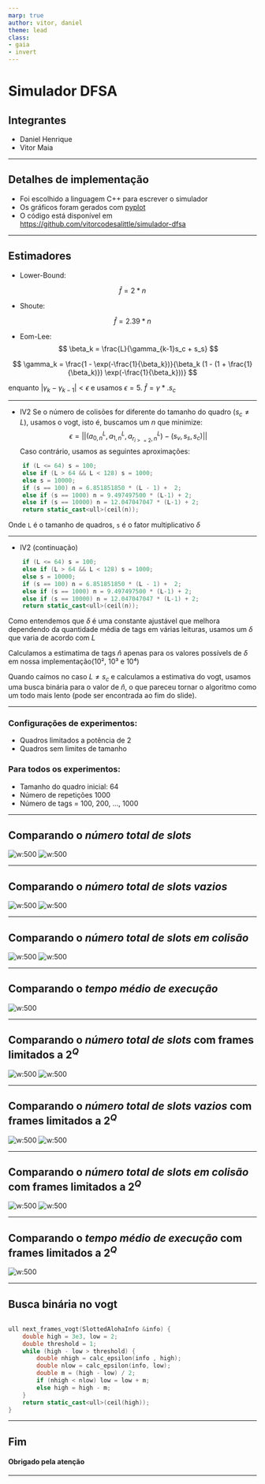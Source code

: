 ```yaml
---
marp: true
author: vitor, daniel
theme: lead
class:
- gaia
- invert
---
```

# Simulador DFSA

## Integrantes
- Daniel Henrique
- Vitor Maia

---

## Detalhes de implementação
- Foi escolhido a linguagem C++ para escrever o simulador
- Os gráficos foram gerados com [pyplot](https://matplotlib.org/)
- O código está disponível em <https://github.com/vitorcodesalittle/simulador-dfsa>

---

## Estimadores

- Lower-Bound:

$$
\hat{f} = 2 * n
$$

- Shoute:

$$
\hat{f} = 2.39 * n
$$

- Eom-Lee:
$$
\beta_k = \frac{L}{\gamma_{k-1}s_c + s_s}
$$
  
$$
\gamma_k =  \frac{1 - \exp(-\frac{1}{\beta_k})}{\beta_k (1 - (1 + \frac{1}{\beta_k)})  \exp(-\frac{1}{\beta_k}))}
$$

enquanto $|\gamma_k - \gamma_{k-1}| < \epsilon$ e usamos $\epsilon = 5$. $\hat{f} = \gamma* . s_c$

---

- IV2
Se o número de colisões for diferente do tamanho do quadro ($s_c \ne L$), usamos o vogt, isto é, buscamos um $n$ que minimize:
$$
\epsilon = ||(a^L_{0, n}, a^L_{1, n}, a^L_{r_{i>=2}, n}) - (s_v, s_s, s_c)||
$$
Caso contrário, usamos as seguintes aproximações:
 
```c++
    if (L <= 64) s = 100;
    else if (L > 64 && L < 128) s = 1000;
    else s = 10000;
    if (s == 100) n = 6.851851850 * (L - 1) +  2;
    else if (s == 1000) n = 9.497497500 * (L-1) + 2;
    else if (s == 10000) n = 12.047047047 * (L-1) + 2;
    return static_cast<ull>(ceil(n));
```
Onde `L` é o tamanho de quadros, `s` é o fator multiplicativo $\delta$

---

- IV2 (continuação)
 
```c++
    if (L <= 64) s = 100;
    else if (L > 64 && L < 128) s = 1000;
    else s = 10000;
    if (s == 100) n = 6.851851850 * (L - 1) +  2;
    else if (s == 1000) n = 9.497497500 * (L-1) + 2;
    else if (s == 10000) n = 12.047047047 * (L-1) + 2;
    return static_cast<ull>(ceil(n));
```


Como entendemos que $\delta$ é uma constante ajustável que melhora dependendo da quantidade média de tags em várias leituras, usamos um $\delta$ que varia de acordo com $L$

Calculamos a estimatima de tags $\hat{n}$ apenas para os valores possívels de $\delta$ em nossa implementação($10²$, $10³$ e $10⁴$)

Quando caímos no caso $L \ne s_c$ e calculamos a estimativa do vogt, usamos uma busca binária para o valor de $\hat{n}$, o que pareceu tornar o algoritmo como um todo mais lento (pode ser encontrada ao fim do slide).

---

### Configurações de experimentos:
- Quadros limitados a potência de 2
- Quadros sem limites de tamanho

### Para todos os experimentos:
- Tamanho do quadro inicial: 64
- Número de repetições 1000
- Número de tags = 100, 200, ..., 1000
---

## Comparando o *número total de slots*
![w:500](./plots/images/total_slots.png) ![w:500](./comparation/total_slots.png)

---

## Comparando o *número total de slots vazios*

![w:500](./plots/images/total_empty_slots.png) ![w:500](./comparation/total_empty_slots.png)

---

## Comparando o *número total de slots em colisão*

![w:500](./plots/images/total_collisions.png) ![w:500](./comparation/total_collision_slots.png)

---

## Comparando o *tempo médio de execução*

![w:500](./plots/images/total_time.png)

---

## Comparando o *número total de slots* com frames limitados a $2^Q$

![w:500](./plots/images-po2/total_slots.png) ![w:500](./comparation/total_slots.png)

---

## Comparando o *número total de slots vazios*  com frames limitados a $2^Q$

![w:500](./plots/images-po2/total_empty_slots.png) ![w:500](./comparation/total_empty_slots.png)

---

## Comparando o *número total de slots em colisão* com frames limitados a $2^Q$

![w:500](./plots/images-po2/total_collisions.png) ![w:500](./comparation/total_collision_slots.png)

---

## Comparando o *tempo médio de execução* com frames limitados a $2^Q$

![w:500](./plots/images-po2/total_time.png)

---

## Busca binária no vogt

<!-- para essa busca funcionar, a função para cálculo de epsilon em função de n
deve ser monotônica. -->

```c++

ull next_frames_vogt(SlottedAlohaInfo &info) {
    double high = 3e3, low = 2;
    double threshold = 1;
    while (high - low > threshold) {
        double nhigh = calc_epsilon(info , high);
        double nlow = calc_epsilon(info, low);
        double m = (high - low) / 2;
        if (nhigh < nlow) low = low + m;
        else high = high - m;
    }
    return static_cast<ull>(ceil(high));
}
```

---

## Fim

#### Obrigado pela atenção


---

